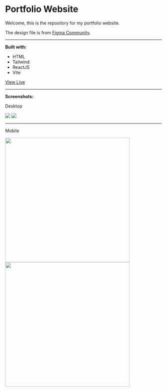 # Portfolio Website

Welcome, this is the repository for my portfolio website.

The design file is from [Figma Community](https://www.figma.com/community/file/1248078629029147874).

---

**Built with:**

- HTML
- Tailwind
- ReactJS
- Vite

[View Live](https://lancelopez.dev/)

---

**Screenshots:**

<p>Desktop</p>
<img src="https://snipboard.io/2iYCsj.jpg">
<img src="https://snipboard.io/49HUfh.jpg">

---

<p>Mobile</p>
<img src="https://snipboard.io/Sat1Gy.jpg" width="400px">
<img src="https://snipboard.io/QoRPYi.jpg" width="400px">
